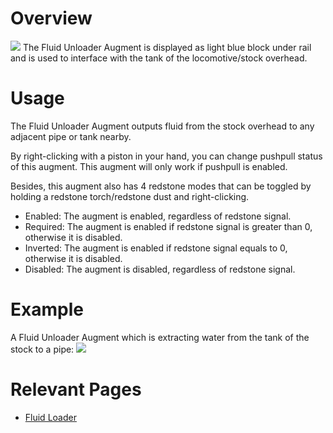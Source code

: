# Overview
![](immersiverailroading:wiki/images/augments/fluid_unloader.png)
The Fluid Unloader Augment is displayed as light blue block under rail and is used to interface with the tank of the locomotive/stock overhead.

# Usage
The Fluid Unloader Augment outputs fluid from the stock overhead to any adjacent pipe or tank nearby.

By right-clicking with a piston in your hand, you can change pushpull status of this augment. This augment will only work if pushpull is enabled.

Besides, this augment also has 4 redstone modes that can be toggled by holding a redstone torch/redstone dust and right-clicking.
* Enabled: The augment is enabled, regardless of redstone signal.
* Required: The augment is enabled if redstone signal is greater than 0, otherwise it is disabled.
* Inverted: The augment is enabled if redstone signal equals to 0, otherwise it is disabled.
* Disabled: The augment is disabled, regardless of redstone signal.

# Example
A Fluid Unloader Augment which is extracting water from the tank of the stock to a pipe:
![](immersiverailroading:wiki/images/augments/fluid_unloader_example.png)

# Relevant Pages
* [Fluid Loader](immersiverailroading:wiki/en_us/augments/augment_fluid_loader.md)